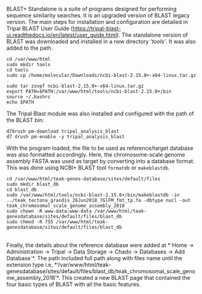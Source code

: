 BLAST+ Standalone is a suite of programs designed for performing sequence similarity searches. It is an upgraded version of BLAST legacy version. The main steps for installation and configuration are detailed in Tripal BLAST User Guide (https://tripal-blast-ui.readthedocs.io/en/latest/user_guide.html).
The standalone version of BLAST was downloaded and installed in a new directory *‘tools’*. It was also added to the path.
```
cd /var/www/html
sudo mkdir tools
cd tools
sudo cp /home/molecular/Downloads/ncbi-blast-2.15.0+-x64-linux.tar.gz .
sudo tar zxvpf ncbi-blast-2.15.0+-x64-linux.tar.gz
export PATH=$PATH:/var/www/html/tools/ncbi-blast-2.15.0+/bin
source ~/.bashrc
echo $PATH
```

The Tripal Blast module was also installed and configured with the path of the BLAST bin:
```
d7drush pm-download tripal_analysis_blast
d7 drush pm-enable -y tripal_analysis_blast
```

With the program loaded, the file to be used as reference/target database was also formatted accordingly. Here, the chromosome-scale genome assembly FASTA was used as target by converting into a database format. This was done using NCBI+ BLAST tool `formatdb` or `makeblastdb`.
```
cd /var/www/html/teak-genes-database/sites/default/files
sudo mkdir blast_db
cd blast_db
sudo /var/www/html/tools/ncbi-blast-2.15.0+/bin/makeblastdb -in ../teak_tectona_grandis_26Jun2018_7GlFM_fmt_tp.fa -dbtype nucl -out teak_chromosomal_scale_genome_assembly_2018
sudo chown -R www-data:www-data /var/www/html/teak-genesdatabase/sites/default/files/blast_db
sudo chmod -R 755 /var/www/html/teak-genesdatabase/sites/default/files/blast_db
```
<br>
Finally, the details about the reference database were added at *`Home -> Administration -> Tripal -> Data Storage -> Chado -> Databases -> Add Database`*. The path included full path along with files name until the extension type i.e, *‘/var/www/html/teak-genesdatabase/sites/default/files/blast_db/teak_chromosomal_scale_genome_assembly_2018’*. This created a new BLAST page that contained the four basic types of BLAST with all the basic features.
